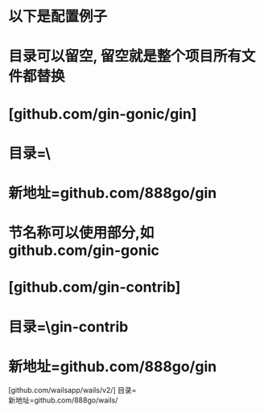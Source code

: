 # 以下是配置例子
# 目录可以留空, 留空就是整个项目所有文件都替换
# [github.com/gin-gonic/gin] 
# 目录=\
# 新地址=github.com/888go/gin
# 
# 节名称可以使用部分,如github.com/gin-gonic
# [github.com/gin-contrib]
# 目录=\gin-contrib
# 新地址=github.com/888go/gin


[github.com/wailsapp/wails/v2/]
目录=\
新地址=github.com/888go/wails/


 